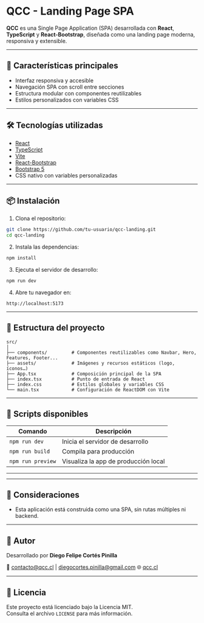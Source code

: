 # QCC - Landing Page SPA

**QCC** es una Single Page Application (SPA) desarrollada con **React**, **TypeScript** y **React-Bootstrap**, diseñada como una landing page moderna, responsiva y extensible.

---

## 🚀 Características principales

- Interfaz responsiva y accesible
- Navegación SPA con scroll entre secciones
- Estructura modular con componentes reutilizables
- Estilos personalizados con variables CSS

---

## 🛠️ Tecnologías utilizadas

- [React](https://reactjs.org/)
- [TypeScript](https://www.typescriptlang.org/)
- [Vite](https://vitejs.dev/)
- [React-Bootstrap](https://react-bootstrap.github.io/)
- [Bootstrap 5](https://getbootstrap.com/)
- CSS nativo con variables personalizadas

---

## 📦 Instalación

1. Clona el repositorio:

```bash
git clone https://github.com/tu-usuario/qcc-landing.git
cd qcc-landing
```

2. Instala las dependencias:

```bash
npm install
```

3. Ejecuta el servidor de desarrollo:

```bash
npm run dev
```

4. Abre tu navegador en:

```
http://localhost:5173
```

---

## 📁 Estructura del proyecto

```
src/
│
├── components/         # Componentes reutilizables como Navbar, Hero, Features, Footer...
├── assets/             # Imágenes y recursos estáticos (logo, íconos…)
├── App.tsx             # Composición principal de la SPA
├── index.tsx           # Punto de entrada de React
├── index.css           # Estilos globales y variables CSS
└── main.tsx            # Configuración de ReactDOM con Vite
```

---

## 🧪 Scripts disponibles

| Comando           | Descripción                           |
|-------------------|----------------------------------------|
| `npm run dev`     | Inicia el servidor de desarrollo       |
| `npm run build`   | Compila para producción                |
| `npm run preview` | Visualiza la app de producción local   |

---


---

## 📌 Consideraciones

- Esta aplicación está construida como una SPA, sin rutas múltiples ni backend.

---

## 👤 Autor

Desarrollado por **Diego Felipe Cortés Pinilla**

📧 contacto@qcc.cl | diegocortes.pinilla@gmail.com
🌐 [qcc.cl](https://qcc.cl)  

---

## 📄 Licencia

Este proyecto está licenciado bajo la Licencia MIT.  
Consulta el archivo `LICENSE` para más información.
